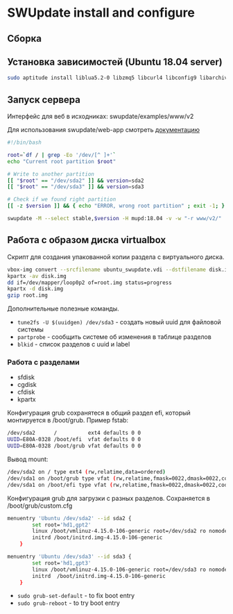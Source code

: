 # SWUpdate install and configure

## Сборка

## Установка зависимостей (Ubuntu 18.04 server)

``` bash
sudo aptitude install liblua5.2-0 libzmq5 libcurl4 libconfig9 libarchive13
```

## Запуск сервера

Интерфейс для веб в исходниках: swupdate/examples/www/v2

Для использования swupdate/web-app смотреть [документацию](https://sbabic.github.io/swupdate/mongoose.html#customize)

```bash
#!/bin/bash

root=`df / | grep -Eo '/dev/[^ ]+'`
echo "Current root partition $root"

# Write to another partition
[[ "$root" == "/dev/sda2" ]] && version=sda2 
[[ "$root" == "/dev/sda3" ]] && version=sda3

# Check if we found right partition
[[ -z $version ]] && { echo "ERROR, wrong root partition" ; exit -1; }

swupdate -M --select stable,$version -H mupd:18.04 -v -w "-r www/v2/"
```

## Работа с образом диска virtualbox

Скрипт для создания упакованной копии раздела с виртуального диска.

```bash
vbox-img convert --srcfilename ubuntu_swupdate.vdi --dstfilename disk.img --dstformat raw
kpartx -av disk.img
dd if=/dev/mapper/loop0p2 of=root.img status=progress
kpartx -d disk.img
gzip root.img
```

Дополнительные полезные команды.

* ```tune2fs -U $(uuidgen) /dev/sda3``` - создать новый uuid для файловой системы
* ```partprobe``` - сообщить системе об изменения в таблице разделов
* ```blkid``` - список разделов с uuid и label

### Работа с разделами

* sfdisk
* cgdisk
* cfdisk
* kpartx

Конфигурация grub сохранятеся в общий раздел efi, который монтируется в /boot/grub.
Пример fstab:

```bash
/dev/sda2      /          ext4 defaults 0 0
UUID=E80A-0328 /boot/efi  vfat defaults 0 0
UUID=E80A-0328 /boot/grub vfat defaults 0 0
```

Вывод mount:

``` bash
/dev/sda2 on / type ext4 (rw,relatime,data=ordered)
/dev/sda1 on /boot/grub type vfat (rw,relatime,fmask=0022,dmask=0022,codepage=437,iocharset=iso8859-1,shortname=mixed,errors=remount-ro)
/dev/sda1 on /boot/efi type vfat (rw,relatime,fmask=0022,dmask=0022,codepage=437,iocharset=iso8859-1,shortname=mixed,errors=remount-ro)
```

Конфигурация grub для загрузки с разных разделов. Сохраняется в /boot/grub/custom.cfg

``` bash
menuentry 'Ubuntu /dev/sda2' --id sda2 {
        set root='hd1,gpt2'
        linux /boot/vmlinuz-4.15.0-106-generic root=/dev/sda2 ro nomodeset
        initrd /boot/initrd.img-4.15.0-106-generic
    }

menuentry 'Ubuntu /dev/sda3' --id sda3 {
        set root='hd1,gpt3'
        linux /boot/vmlinuz-4.15.0-106-generic root=/dev/sda3 ro nomodeset
        initrd  /boot/initrd.img-4.15.0-106-generic
    }
```

* ```sudo grub-set-default``` -  to fix boot entry
* ```sudo grub-reboot``` - to try boot entry

